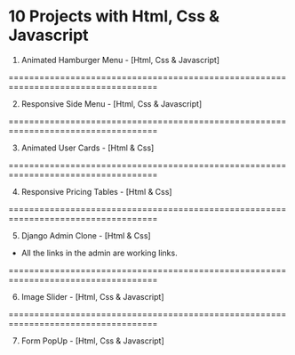 # 10 Projects with Html, Css & Javascript

1. Animated Hamburger Menu - [Html, Css & Javascript]

===================================================================================

2. Responsive Side Menu - [Html, Css & Javascript]

===================================================================================

3. Animated User Cards - [Html & Css]

===================================================================================

4. Responsive Pricing Tables - [Html & Css]

===================================================================================

5. Django Admin Clone - [Html & Css]

- All the links in the admin are working links.

===================================================================================

6. Image Slider - [Html, Css & Javascript]

===================================================================================

7. Form PopUp - [Html, Css & Javascript]

